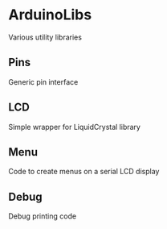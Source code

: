 ArduinoLibs
===========

Various utility libraries

Pins
----

Generic pin interface 

LCD
---

Simple wrapper for LiquidCrystal library

Menu
---

Code to create menus on a serial LCD display

Debug
-----

Debug printing code